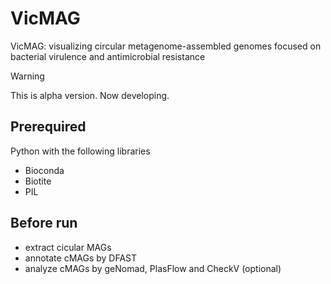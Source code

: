 # VicMAG

VicMAG: visualizing circular metagenome-assembled genomes focused on bacterial virulence and antimicrobial resistance

>[!WARNING]
>This is alpha version. Now developing.

## Prerequired
Python with the following libraries
- Bioconda
- Biotite
- PIL

## Before run
 - extract cicular MAGs
 - annotate cMAGs by DFAST
 - analyze cMAGs by geNomad, PlasFlow and CheckV (optional)

